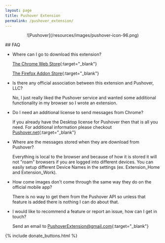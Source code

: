 ```yaml
---
layout: page
title: Pushover Extension
permalink: /pushover_extension/
---
```


<p align="center">
  ![Pushover](/resources/images/pushover-icon-96.png)
</p>
## FAQ

- Where can I go to download this extension?

  [The Chrome Web Store](https://chrome.google.com/webstore/detail/pushover-unofficial/fcmngfmocgakhjghfmgbbhlkenccgpdh){:target="_blank"}

    [The Firefox Addon Store](https://addons.mozilla.org/addon/pushover-unofficial/){:target="_blank"}

- Is there any official association between this extension and Pushover, LLC?

  No, I just really liked the Pushover service and wanted some additional functionality in my browser so I wrote an extension.

- Do I need an additional license to send messages from Chrome?

  If you already have the Desktop license for Pushover then that is all you need. For additional information please checkout [Pushover.net](https://pushover.net/clients/desktop){:target="_blank"}

- Where are the messages stored when they are download from Pushover?

  Everything is local to the browser and because of how it is stored it will not "roam" browsers if you are logged into different devices.  You can easily setup different Device Names in the settings (ex. Extension_Home and Extension_Work).

- How come images don't come through the same way they do on the official mobile app?

  There is no way to get them from the Pushover API so unless that feature is added there is nothing I can do about that.

- I would like to recommend a feature or report an issue, how can I get in touch?

  Send an email to [PushoverExtension@gmail.com](mailto:PushoverExtension@gmail.com){:target="_blank"}


{% include donate_buttons.html %}
